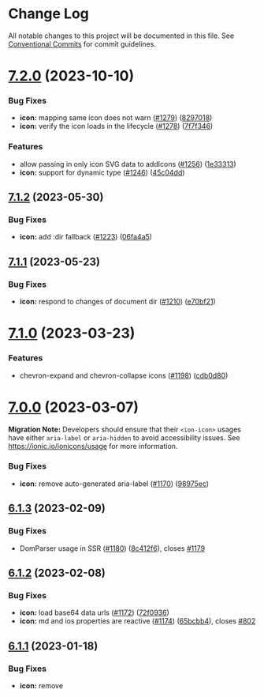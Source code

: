# Change Log

All notable changes to this project will be documented in this file.
See [Conventional Commits](https://conventionalcommits.org) for commit guidelines.

# [7.2.0](https://github.com/ionic-team/ionicons/compare/v7.1.2...v7.2.0) (2023-10-10)


### Bug Fixes

* **icon:** mapping same icon does not warn ([#1279](https://github.com/ionic-team/ionicons/issues/1279)) ([8297018](https://github.com/ionic-team/ionicons/commit/8297018cb591f5e33a815ceb9e4e765271ecf5ad))
* **icon:** verify the icon loads in the lifecycle ([#1278](https://github.com/ionic-team/ionicons/issues/1278)) ([7f7f346](https://github.com/ionic-team/ionicons/commit/7f7f346af47f45531046e1d2f1a88f53acee77fa))


### Features

* allow passing in only icon SVG data to addIcons ([#1256](https://github.com/ionic-team/ionicons/issues/1256)) ([1e33313](https://github.com/ionic-team/ionicons/commit/1e3331347328c11a8b4c58c9200059bfd76b0e59))
* **icon:** support for dynamic type ([#1246](https://github.com/ionic-team/ionicons/issues/1246)) ([45c04dd](https://github.com/ionic-team/ionicons/commit/45c04dda6c905e535083b171cead374b1c993afa))





## [7.1.2](https://github.com/ionic-team/ionicons/compare/v7.1.1...v7.1.2) (2023-05-30)


### Bug Fixes

* **icon:** add :dir fallback ([#1223](https://github.com/ionic-team/ionicons/issues/1223)) ([06fa4a5](https://github.com/ionic-team/ionicons/commit/06fa4a528dd1906a5673ff6d80d22aef0f6e113b))





## [7.1.1](https://github.com/ionic-team/ionicons/compare/v7.1.0...v7.1.1) (2023-05-23)


### Bug Fixes

* **icon:** respond to changes of document dir ([#1210](https://github.com/ionic-team/ionicons/issues/1210)) ([e70bf21](https://github.com/ionic-team/ionicons/commit/e70bf214b82cd2187ea9394803283570d28ab28c))





# [7.1.0](https://github.com/ionic-team/ionicons/compare/v7.0.0...v7.1.0) (2023-03-23)


### Features

* chevron-expand and chevron-collapse icons ([#1198](https://github.com/ionic-team/ionicons/issues/1198)) ([cdb0d80](https://github.com/ionic-team/ionicons/commit/cdb0d80cde1dc5dd90fb2a1c3b4fa31d68294821))





# [7.0.0](https://github.com/ionic-team/ionicons/compare/v6.1.3...v7.0.0) (2023-03-07)

**Migration Note:** Developers should ensure that their `<ion-icon>` usages have either `aria-label` or `aria-hidden` to avoid accessibility issues. See https://ionic.io/ionicons/usage for more information.

### Bug Fixes

* **icon:** remove auto-generated aria-label ([#1170](https://github.com/ionic-team/ionicons/issues/1170)) ([98975ec](https://github.com/ionic-team/ionicons/commit/98975ec0f54b825c33f528683834a5e38298d598))




## [6.1.3](https://github.com/ionic-team/ionicons/compare/v6.1.2...v6.1.3) (2023-02-09)


### Bug Fixes

* DomParser usage in SSR ([#1180](https://github.com/ionic-team/ionicons/issues/1180)) ([8c412f6](https://github.com/ionic-team/ionicons/commit/8c412f67486d6cc9725de63f0c15b6c6cd8d47ce)), closes [#1179](https://github.com/ionic-team/ionicons/issues/1179)





## [6.1.2](https://github.com/ionic-team/ionicons/compare/v6.1.1...v6.1.2) (2023-02-08)


### Bug Fixes

* **icon:** load base64 data urls ([#1172](https://github.com/ionic-team/ionicons/issues/1172)) ([72f0936](https://github.com/ionic-team/ionicons/commit/72f09369de76b00697437f54d919782307843a87))
* **icon:** md and ios properties are reactive ([#1174](https://github.com/ionic-team/ionicons/issues/1174)) ([65bcbb4](https://github.com/ionic-team/ionicons/commit/65bcbb477734e33901a6f0c650d3f1f2c3084fca)), closes [#802](https://github.com/ionic-team/ionicons/issues/802)





## [6.1.1](https://github.com/ionic-team/ionicons/compare/v6.1.0...v6.1.1) (2023-01-18)


### Bug Fixes

* **icon:** remove <title> during build step ([#1169](https://github.com/ionic-team/ionicons/issues/1169)) ([93b4fa4](https://github.com/ionic-team/ionicons/commit/93b4fa449b0a072b24ef920fe73e1cb04d6f9b43)), closes [#1168](https://github.com/ionic-team/ionicons/issues/1168)





## [6.1.1](https://github.com/ionic-team/ionicons/compare/v6.1.0...v6.1.1) (2023-01-18)


### Bug Fixes

* **icon:** remove <title> during build step ([#1169](https://github.com/ionic-team/ionicons/issues/1169)) ([93b4fa4](https://github.com/ionic-team/ionicons/commit/93b4fa449b0a072b24ef920fe73e1cb04d6f9b43)), closes [#1168](https://github.com/ionic-team/ionicons/issues/1168)





# [6.1.0](https://github.com/ionic-team/ionicons/compare/v6.0.4...v6.1.0) (2023-01-17)


### Bug Fixes

* **icon:** remove default <title> ([#1166](https://github.com/ionic-team/ionicons/issues/1166)) ([e0efa5f](https://github.com/ionic-team/ionicons/commit/e0efa5f28d61adcaf2e1fa121f7e2f10cfad6d65)), closes [#838](https://github.com/ionic-team/ionicons/issues/838) [#1049](https://github.com/ionic-team/ionicons/issues/1049) [#1082](https://github.com/ionic-team/ionicons/issues/1082)





# [6.1.0](https://github.com/ionic-team/ionicons/compare/v6.0.4...v6.1.0) (2023-01-17)


### Bug Fixes

* **icon:** remove default <title> ([#1166](https://github.com/ionic-team/ionicons/issues/1166)) ([e0efa5f](https://github.com/ionic-team/ionicons/commit/e0efa5f28d61adcaf2e1fa121f7e2f10cfad6d65)), closes [#838](https://github.com/ionic-team/ionicons/issues/838) [#1049](https://github.com/ionic-team/ionicons/issues/1049) [#1082](https://github.com/ionic-team/ionicons/issues/1082)
